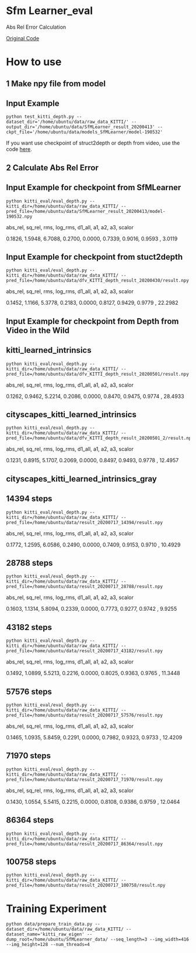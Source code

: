 # Sfm Learner_eval
Abs Rel Error Calculation

[Original Code](https://github.com/tinghuiz/SfMLearner)

# How to use

## 1 Make npy file from model

## Input Example

```shell
python test_kitti_depth.py --dataset_dir='/home/ubuntu/data/raw_data_KITTI/' --output_dir='/home/ubuntu/data/SfMLearner_result_20200413' --ckpt_file='/home/ubuntu/data/models_SfMLearner/model-190532'
```

If you want use checkpoint of struct2depth or depth from video, use the code [here](https://github.com/go125/TestCheckpointFromDFV).

## 2 Calculate Abs Rel Error


## Input Example for checkpoint from SfMLearner

```shell
python kitti_eval/eval_depth.py --kitti_dir=/home/ubuntu/data/raw_data_KITTI/ --pred_file=/home/ubuntu/data/SfMLearner_result_20200413/model-190532.npy
```

abs_rel,     sq_rel,        rms,    log_rms,     d1_all,         a1,         a2,         a3,     scalor 

0.1826,     1.5948,     6.7088,     0.2700,     0.0000,     0.7339,     0.9016,     0.9593 ,    3.0119 

## Input Example for checkpoint from stuct2depth

```shell
python kitti_eval/eval_depth.py --kitti_dir=/home/ubuntu/data/raw_data_KITTI/ --pred_file=/home/ubuntu/data/dfv_KITTI_depth_result_20200430/result.npy
```

abs_rel,     sq_rel,        rms,    log_rms,     d1_all,         a1,         a2,         a3,     scalor 

0.1452,     1.1166,     5.3778,     0.2183,     0.0000,     0.8127,     0.9429,     0.9779 ,   22.2982 
    
    

## Input Example for checkpoint from Depth from Video in the Wild

## kitti_learned_intrinsics

```shell
python kitti_eval/eval_depth.py --kitti_dir=/home/ubuntu/data/raw_data_KITTI/ --pred_file=/home/ubuntu/data/dfv_KITTI_depth_result_20200501/result.npy
```

abs_rel,     sq_rel,        rms,    log_rms,     d1_all,         a1,         a2,         a3,     scalor 

0.1262,     0.9462,     5.2214,     0.2086,     0.0000,     0.8470,     0.9475,     0.9774 ,   28.4933


## cityscapes_kitti_learned_intrinsics

```shell
python kitti_eval/eval_depth.py --kitti_dir=/home/ubuntu/data/raw_data_KITTI/ --pred_file=/home/ubuntu/data/dfv_KITTI_depth_result_20200501_2/result.npy
```

abs_rel,     sq_rel,        rms,    log_rms,     d1_all,         a1,         a2,         a3,     scalor 

0.1231,     0.8915,     5.1707,     0.2069,     0.0000,     0.8497,     0.9493,     0.9778 ,   12.4957 


## cityscapes_kitti_learned_intrinsics_gray


## 14394 steps

```shell
python kitti_eval/eval_depth.py --kitti_dir=/home/ubuntu/data/raw_data_KITTI/ --pred_file=/home/ubuntu/data/result_20200717_14394/result.npy
```

abs_rel,     sq_rel,        rms,    log_rms,     d1_all,         a1,         a2,         a3,     scalor 

0.1772,     1.2595,     6.0586,     0.2490,     0.0000,     0.7409,     0.9153,     0.9710 ,   10.4929 

## 28788 steps

```shell
python kitti_eval/eval_depth.py --kitti_dir=/home/ubuntu/data/raw_data_KITTI/ --pred_file=/home/ubuntu/data/result_20200717_28788/result.npy
```

abs_rel,     sq_rel,        rms,    log_rms,     d1_all,         a1,         a2,         a3,     scalor 

0.1603,     1.1314,     5.8094,     0.2339,     0.0000,     0.7773,     0.9277,     0.9742 ,    9.9255 

## 43182 steps

```shell
python kitti_eval/eval_depth.py --kitti_dir=/home/ubuntu/data/raw_data_KITTI/ --pred_file=/home/ubuntu/data/result_20200717_43182/result.npy
```

abs_rel,     sq_rel,        rms,    log_rms,     d1_all,         a1,         a2,         a3,     scalor 
   
0.1492,     1.0899,     5.5213,     0.2216,     0.0000,     0.8025,     0.9363,     0.9765 ,   11.3448 

## 57576 steps

```shell
python kitti_eval/eval_depth.py --kitti_dir=/home/ubuntu/data/raw_data_KITTI/ --pred_file=/home/ubuntu/data/result_20200717_57576/result.npy
```

abs_rel,     sq_rel,        rms,    log_rms,     d1_all,         a1,         a2,         a3,     scalor 

0.1465,     1.0935,     5.8459,     0.2291,     0.0000,     0.7982,     0.9323,     0.9733 ,   12.4209 

## 71970 steps

```shell
python kitti_eval/eval_depth.py --kitti_dir=/home/ubuntu/data/raw_data_KITTI/ --pred_file=/home/ubuntu/data/result_20200717_71970/result.npy
```

abs_rel,     sq_rel,        rms,    log_rms,     d1_all,         a1,         a2,         a3,     scalor 

0.1430,     1.0554,     5.5415,     0.2215,     0.0000,     0.8108,     0.9386,     0.9759 ,   12.0464 

## 86364 steps

```shell
python kitti_eval/eval_depth.py --kitti_dir=/home/ubuntu/data/raw_data_KITTI/ --pred_file=/home/ubuntu/data/result_20200717_86364/result.npy
```


## 100758 steps

```shell
python kitti_eval/eval_depth.py --kitti_dir=/home/ubuntu/data/raw_data_KITTI/ --pred_file=/home/ubuntu/data/result_20200717_100758/result.npy
```



# Training Experiment

```
python data/prepare_train_data.py --dataset_dir=/home/ubuntu/data/raw_data_KITTI/ --dataset_name='kitti_raw_eigen' --dump_root=/home/ubuntu/SfMLearner_data/ --seq_length=3 --img_width=416 --img_height=128 --num_threads=4
```


